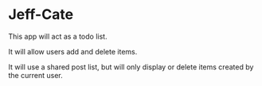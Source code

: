 # Jeff-Cate

This app will act as a todo list.

It will allow users add and delete items.

It will use a shared post list, but will only display or delete items created by the current user.